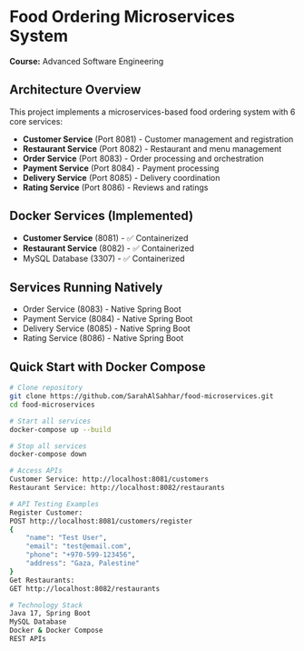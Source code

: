 # Food Ordering Microservices System
**Course:** Advanced Software Engineering  

## Architecture Overview
This project implements a microservices-based food ordering system with 6 core services:

- **Customer Service** (Port 8081) - Customer management and registration
- **Restaurant Service** (Port 8082) - Restaurant and menu management  
- **Order Service** (Port 8083) - Order processing and orchestration
- **Payment Service** (Port 8084) - Payment processing
- **Delivery Service** (Port 8085) - Delivery coordination
- **Rating Service** (Port 8086) - Reviews and ratings

## Docker Services (Implemented)
- **Customer Service** (8081) - ✅ Containerized
- **Restaurant Service** (8082) - ✅ Containerized
- MySQL Database (3307) - ✅ Containerized

## Services Running Natively
- Order Service (8083) - Native Spring Boot
- Payment Service (8084) - Native Spring Boot  
- Delivery Service (8085) - Native Spring Boot
- Rating Service (8086) - Native Spring Boot

## Quick Start with Docker Compose
```bash
# Clone repository
git clone https://github.com/SarahAlSahhar/food-microservices.git
cd food-microservices

# Start all services
docker-compose up --build

# Stop all services
docker-compose down

# Access APIs
Customer Service: http://localhost:8081/customers
Restaurant Service: http://localhost:8082/restaurants

# API Testing Examples
Register Customer:
POST http://localhost:8081/customers/register
{
    "name": "Test User",
    "email": "test@email.com",
    "phone": "+970-599-123456",
    "address": "Gaza, Palestine"
}
Get Restaurants:
GET http://localhost:8082/restaurants

# Technology Stack
Java 17, Spring Boot
MySQL Database
Docker & Docker Compose
REST APIs